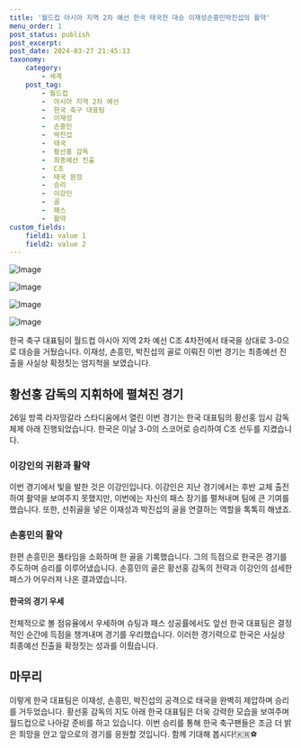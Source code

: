 ```yaml
---
title: '월드컵 아시아 지역 2차 예선 한국 태국전 대승 이재성손흥민박진섭의 활약'
menu_order: 1
post_status: publish
post_excerpt: 
post_date: 2024-03-27 21:45:13
taxonomy:
    category:
        - 세계
    post_tag:
        - 월드컵
        -  아시아 지역 2차 예선
        -  한국 축구 대표팀
        -  이재성
        -  손흥민
        -  박진섭
        -  태국
        -  황선홍 감독
        -  최종예선 진출
        -  C조
        -  태국 원정
        -  승리
        -  이강인
        -  골
        -  패스
        -  활약
custom_fields:
    field1: value 1
    field2: value 2
---
```


![Image](https://imgnews.pstatic.net/image/032/2024/03/26/0003286981_001_20240327002501102.jpg?type=w647)

![Image](https://imgnews.pstatic.net/image/032/2024/03/26/0003286981_002_20240327002501148.jpg?type=w647)

![Image](https://imgnews.pstatic.net/image/032/2024/03/26/0003286981_003_20240327002501213.jpg?type=w647)

![Image](https://imgnews.pstatic.net/image/032/2024/03/26/0003286981_004_20240327002501264.jpg?type=w647)

한국 축구 대표팀이 월드컵 아시아 지역 2차 예선 C조 4차전에서 태국을 상대로 3-0으로 대승을 거뒀습니다. 이재성, 손흥민, 박진섭의 골로 이뤄진 이번 경기는 최종예선 진출을 사실상 확정짓는 엄지척을 보였습니다.
## 황선홍 감독의 지휘하에 펼쳐진 경기
26일 방콕 라자망갈라 스타디움에서 열린 이번 경기는 한국 대표팀의 황선홍 임시 감독 체제 아래 진행되었습니다. 한국은 이날 3-0의 스코어로 승리하여 C조 선두를 지켰습니다.
### 이강인의 귀환과 활약
이번 경기에서 빛을 발한 것은 이강인입니다. 이강인은 지난 경기에서는 후반 교체 출전하여 활약을 보여주지 못했지만, 이번에는 자신의 패스 장기를 펼쳐내며 팀에 큰 기여를 했습니다. 또한, 선취골을 넣은 이재성과 박진섭의 골을 연결하는 역할을 톡톡히 해냈죠.
### 손흥민의 활약
한편 손흥민은 풀타임을 소화하며 한 골을 기록했습니다. 그의 득점으로 한국은 경기를 주도하며 승리를 이루어냈습니다. 손흥민의 골은 황선홍 감독의 전략과 이강인의 섬세한 패스가 어우러져 나온 결과였습니다.
#### 한국의 경기 우세
전체적으로 볼 점유율에서 우세하며 슈팅과 패스 성공률에서도 앞선 한국 대표팀은 결정적인 순간에 득점을 챙겨내며 경기를 우리했습니다. 이러한 경기력으로 한국은 사실상 최종예선 진출을 확정짓는 성과를 이뤘습니다.
## 마무리
이렇게 한국 대표팀은 이재성, 손흥민, 박진섭의 공격으로 태국을 완벽히 제압하며 승리를 거두었습니다. 황선홍 감독의 지도 아래 한국 대표팀은 더욱 강력한 모습을 보여주며 월드컵으로 나아갈 준비를 하고 있습니다. 이번 승리를 통해 한국 축구팬들은 조금 더 밝은 희망을 안고 앞으로의 경기를 응원할 것입니다. 함께 기대해 봅시다!🇰🇷⚽
